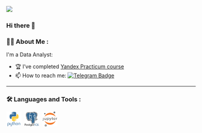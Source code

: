 ![](https://komarev.com/ghpvc/?username=vvbrus&style=flat-square)

### Hi there 👋

### :man_technologist: About Me :

I'm a Data Analyst:

- 🏆 I’ve completed [Yandex Practicum course](https://github.com/vvbrus/ya_praktikum_da/blob/main/README.md)
- 📫 How to reach me: [![Telegram Badge](https://img.shields.io/badge/Telegram-blue?style=plastic&logo=Telegram&logoColor=white)](https://t.me/brusvv)

---

### :hammer_and_wrench: Languages and Tools :

<div>
  <img src="https://github.com/devicons/devicon/blob/master/icons/python/python-original-wordmark.svg" title="Python" alt="Python" width="40" height="40"/>&nbsp;
  <img src="https://github.com/devicons/devicon/blob/master/icons/postgresql/postgresql-original-wordmark.svg" title="PostgreSQL" alt="PostgreSQL" width="40" height="40"/>&nbsp;
  <img src="https://github.com/devicons/devicon/blob/master/icons/jupyter/jupyter-original-wordmark.svg" title="Jupyter" alt="Jupyter" width="40" height="40"/>&nbsp;
</div>

